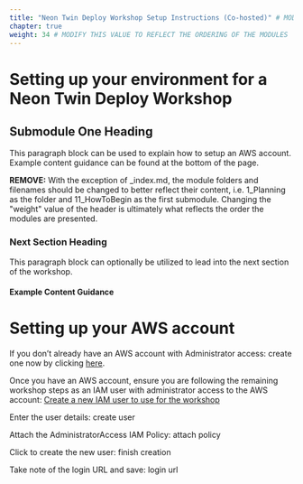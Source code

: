 ```yaml
---
title: "Neon Twin Deploy Workshop Setup Instructions (Co-hosted)" # MODIFY THIS TITLE
chapter: true
weight: 34 # MODIFY THIS VALUE TO REFLECT THE ORDERING OF THE MODULES
---
```


<!-- MORE SUBMODULES CAN BE ADDED TO DIVIDE UP THE SETUP INTO SMALLER SECTIONS -->
<!-- COPY AND PASTE THIS SUBMODULE FILE, RENAME, AND CHANGE THE CONTENTS AS NECESSARY -->

# Setting up your environment for a Neon Twin Deploy Workshop <!-- MODIFY THIS HEADING -->

## Submodule One Heading <!-- MODIFY THIS SUBHEADING -->

This paragraph block can be used to explain how to setup an AWS account. Example content guidance can be found at the bottom of the page.



**REMOVE:** With the exception of _index.md, the module folders and filenames should be changed to better reflect their content, i.e. 1_Planning as the folder and 11_HowToBegin as the first submodule. Changing the "weight" value of the header is ultimately what reflects the order the modules are presented.



### Next Section Heading <!-- MODIFY THIS HEADING -->
This paragraph block can optionally be utilized to lead into the next section of the workshop.

#### Example Content Guidance
# Setting up your AWS account <!-- MODIFY THIS HEADING -->

If you don’t already have an AWS account with Administrator access: create one now by clicking [here](https://aws.amazon.com/getting-started/).

Once you have an AWS account, ensure you are following the remaining workshop steps as an IAM user with administrator access to the AWS account: [Create a new IAM user to use for the workshop](https://console.aws.amazon.com/iam/home?#/users$new)

Enter the user details: create user

Attach the AdministratorAccess IAM Policy: attach policy

Click to create the new user: finish creation

Take note of the login URL and save: login url
